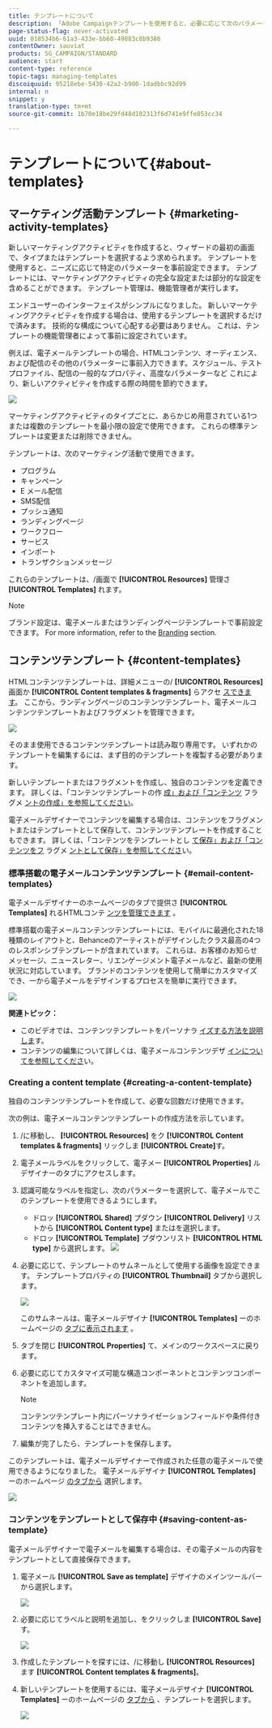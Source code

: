 ```yaml
---
title: テンプレートについて
description: 「Adobe Campaignテンプレートを使用すると、必要に応じて次のパラメーターを事前設定できます。テンプレートには、マーケティング活動の完全な設定または一部の設定を含めることができ、技術的でないエンドユーザー向けのAdobe Campaignの使用を簡素化できます。」
page-status-flag: never-activated
uuid: 018534b6-61a3-433e-bb60-49883c8b9386
contentOwner: sauviat
products: SG_CAMPAIGN/STANDARD
audience: start
content-type: reference
topic-tags: managing-templates
discoiquuid: 95218ebe-5430-42a2-b900-1dadbbc92d99
internal: n
snippet: y
translation-type: tm+mt
source-git-commit: 1b70e18be29fd48d102313f6d741e9ffe053cc34

---
```



# テンプレートについて{#about-templates}

## マーケティング活動テンプレート {#marketing-activity-templates}

新しいマーケティングアクティビティを作成すると、ウィザードの最初の画面で、タイプまたはテンプレートを選択するよう求められます。 テンプレートを使用すると、ニーズに応じて特定のパラメーターを事前設定できます。 テンプレートには、マーケティングアクティビティの完全な設定または部分的な設定を含めることができます。 テンプレート管理は、機能管理者が実行します。

エンドユーザーのインターフェイスがシンプルになりました。 新しいマーケティングアクティビティを作成する場合は、使用するテンプレートを選択するだけで済みます。 技術的な構成について心配する必要はありません。 これは、テンプレートの機能管理者によって事前に設定されています。

例えば、電子メールテンプレートの場合、HTMLコンテンツ、オーディエンス、および配信のその他のパラメーターに事前入力できます。スケジュール、テストプロファイル、配信の一般的なプロパティ、高度なパラメーターなど これにより、新しいアクティビティを作成する際の時間を節約できます。

![](assets/template_1.png)

マーケティングアクティビティのタイプごとに、あらかじめ用意されている1つまたは複数のテンプレートを最小限の設定で使用できます。 これらの標準テンプレートは変更または削除できません。

テンプレートは、次のマーケティング活動で使用できます。

* プログラム
* キャンペーン
* E メール配信
* SMS配信
* プッシュ通知
* ランディングページ
* ワークフロー
* サービス
* インポート
* トランザクションメッセージ

これらのテンプレートは、/画面で **[!UICONTROL Resources]** 管理さ **[!UICONTROL Templates]** れます。

>[!NOTE]
>
>ブランド設定は、電子メールまたはランディングページテンプレートで事前設定できます。 For more information, refer to the [Branding](../../administration/using/branding.md) section.

## コンテンツテンプレート {#content-templates}

HTMLコンテンツテンプレートは、詳細メニューの/ **[!UICONTROL Resources]** 画面か **[!UICONTROL Content templates & fragments]** らアクセ [スできます](../../start/using/interface-description.md#advanced-menu)。 ここから、ランディングページのコンテンツテンプレート、電子メールコンテンツテンプレートおよびフラグメントを管理できます。

![](assets/content_templates_list.png)

そのまま使用できるコンテンツテンプレートは読み取り専用です。 いずれかのテンプレートを編集するには、まず目的のテンプレートを複製する必要があります。

新しいテンプレートまたはフラグメントを作成し、独自のコンテンツを定義できます。 詳しくは、「コンテンツテンプレートの作 [成」および「コンテンツ](#creating-a-content-template) フラグメ [ントの作成」を参照してください](../../designing/using/using-reusable-content.md#creating-a-content-fragment)。

電子メールデザイナーでコンテンツを編集する場合は、コンテンツをフラグメントまたはテンプレートとして保存して、コンテンツテンプレートを作成することもできます。 詳しくは、「コンテンツをテンプレートとし [て保存」および「コンテンツをフ](#saving-content-as-template) ラグメ [ントとして保存」を参照してくださ](../../designing/using/using-reusable-content.md#saving-content-as-a-fragment)い。

### 標準搭載の電子メールコンテンツテンプレート {#email-content-templates}

電子メールデザイナーのホームページのタブで提供さ **[!UICONTROL Templates]** れるHTMLコンテ [ンツを管理できます](../../designing/using/designing-content-in-adobe-campaign.md) 。

標準搭載の電子メールコンテンツテンプレートには、モバイルに最適化された18種類のレイアウトと、Behanceのアーティストがデザインしたクラス最高の4つのレスポンシブテンプレートが含まれています。 これらは、お客様のお知らせメッセージ、ニュースレター、リエンゲージメント電子メールなど、最新の使用状況に対応しています。 ブランドのコンテンツを使用して簡単にカスタマイズでき、一から電子メールをデザインするプロセスを簡単に実行できます。

![](assets/content_templates.png)

**関連トピック：**

* このビデオでは、コンテンツテンプレートをパーソナラ [イズする方法を説明しま](https://helpx.adobe.com/campaign/kt/acs/using/acs-email_content_templates-feature-video-use.html)す。
* コンテンツの編集について詳しくは、電子メールコンテンツデザ [インについてを参照してくださ](../../designing/using/designing-content-in-adobe-campaign.md)い。

### Creating a content template {#creating-a-content-template}

独自のコンテンツテンプレートを作成して、必要な回数だけ使用できます。

次の例は、電子メールコンテンツテンプレートの作成方法を示しています。

1. /に移動し、 **[!UICONTROL Resources]** をク **[!UICONTROL Content templates & fragments]** リックしま **[!UICONTROL Create]**&#x200B;す。
1. 電子メールラベルをクリックして、電子メー **[!UICONTROL Properties]** ルデザイナーのタブにアクセスします。
1. 認識可能なラベルを指定し、次のパラメーターを選択して、電子メールでこのテンプレートを使用できるようにします。

   * ドロッ **[!UICONTROL Shared]** プダウン **[!UICONTROL Delivery]** リストから **[!UICONTROL Content type]** またはを選択します。
   * ドロッ **[!UICONTROL Template]** プダウンリスト **[!UICONTROL HTML type]** から選択します。
   ![](assets/email_designer_create-template.png)

1. 必要に応じて、テンプレートのサムネールとして使用する画像を設定できます。 テンプレートプロパティの **[!UICONTROL Thumbnail]** タブから選択します。

   ![](assets/email_designer_create-template_thumbnail.png)

   このサムネールは、電子メールデザイナ **[!UICONTROL Templates]** ーのホームページの [タブに表示されます](../../designing/using/designing-content-in-adobe-campaign.md) 。

1. タブを閉じ **[!UICONTROL Properties]** て、メインのワークスペースに戻ります。
1. 必要に応じてカスタマイズ可能な構造コンポーネントとコンテンツコンポーネントを追加します。
   >[!NOTE]
   >
   > コンテンツテンプレート内にパーソナライゼーションフィールドや条件付きコンテンツを挿入することはできません。
1. 編集が完了したら、テンプレートを保存します。

このテンプレートは、電子メールデザイナーで作成された任意の電子メールで使用できるようになりました。 電子メールデザイナ **[!UICONTROL Templates]** ーのホームページ [のタブから](../../designing/using/designing-content-in-adobe-campaign.md) 選択します。

![](assets/content_template_new.png)

### コンテンツをテンプレートとして保存中 {#saving-content-as-template}

電子メールデザイナーで電子メールを編集する場合は、その電子メールの内容をテンプレートとして直接保存できます。

<!--[!CAUTION]
>
>You cannot save as template a structure containing personalization fields or dynamic content.-->

1. 電子メール **[!UICONTROL Save as template]** デザイナのメインツールバーから選択します。

   ![](assets/email_designer_save-as-template.png)

1. 必要に応じてラベルと説明を追加し、をクリックしま **[!UICONTROL Save]**&#x200B;す。

   ![](assets/email_designer_save-as-template_creation.png)

1. 作成したテンプレートを探すには、/に移動し **[!UICONTROL Resources]** ます **[!UICONTROL Content templates & fragments]**。

1. 新しいテンプレートを使用するには、電子メールデザイナ **[!UICONTROL Templates]** ーのホームページの [タブから](../../designing/using/designing-content-in-adobe-campaign.md) 、テンプレートを選択します。

   ![](assets/content_template_new.png)

